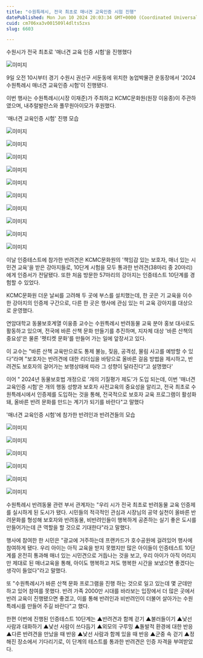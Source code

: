 ```yaml
---
title: "수원특례시, 전국 최초로 매너견 교육인증 시험 진행"
datePublished: Mon Jun 10 2024 20:03:34 GMT+0000 (Coordinated Universal Time)
cuid: cm706xa3v001509l4dlts5zxs
slug: 6603

---
```



수원시가 전국 최초로 '매너견 교육 인증 시험'을 진행했다

![이미지](https://cdn.hashnode.com/res/hashnode/image/upload/v1739260676762/56eebd88-fa41-4f25-85ac-536b8314176f.jpeg)

9일 오전 10시부터 경기 수원시 권선구 서둔동에 위치한 농업박물관 운동장에서 '2024 수원특례시 매너견 교육인증 시험'이 진행됐다.

이번 행사는 수원특례시(시장 이재준)가 주최하고 KCMC문화원(원장 이웅종)이 주관하였으며, 내추럴발란스와 풀무원아이모가 후원했다.

'매너견 교육인증 시험' 진행 모습

![이미지](https://cdn.hashnode.com/res/hashnode/image/upload/v1739260678970/f04ffc17-472a-4d3c-947b-269cf44034a9.jpeg)

![이미지](https://cdn.hashnode.com/res/hashnode/image/upload/v1739260681562/0e96cd01-45df-4ac2-919a-559d6e164105.jpeg)

![이미지](https://cdn.hashnode.com/res/hashnode/image/upload/v1739260683576/4e672ae6-766f-4c06-8971-f5dfd6972e0f.jpeg)

![이미지](https://cdn.hashnode.com/res/hashnode/image/upload/v1739260686036/8d50c2f1-350e-4418-8800-e1fa44fef967.jpeg)

![이미지](https://cdn.hashnode.com/res/hashnode/image/upload/v1739260688360/c1045224-b639-4664-890f-5c972299aab0.jpeg)

![이미지](https://cdn.hashnode.com/res/hashnode/image/upload/v1739260690454/420cfd32-8101-430f-a22d-6fd687b1481a.jpeg)

![이미지](https://cdn.hashnode.com/res/hashnode/image/upload/v1739260692797/dde36276-31f0-4dde-8142-91dec44ba31d.jpeg)

![이미지](https://cdn.hashnode.com/res/hashnode/image/upload/v1739260694962/04f4586f-ea43-4387-991f-a9e1ddc376fa.jpeg)

![이미지](https://cdn.hashnode.com/res/hashnode/image/upload/v1739260697508/2a3f32de-f917-4138-9164-7a8870d7cb8a.jpeg)

![이미지](https://cdn.hashnode.com/res/hashnode/image/upload/v1739260700271/26c8e20e-241e-4ac6-b1cb-dd8fefee0a2b.jpeg)

이날 인증테스트에 참가한 반려견은 KCMC문화원의 '책임감 있는 보호자, 매너 있는 시민견 교육'을 받은 강아지들로, 10단계 시험을 모두 통과한 반려견(38마리 중 20마리)에게 인증서가 전달됐다. 또한 처음 방문한 57마리의 강아지는 인증테스트 10단계를 경험할 수 있었다.

KCMC문화원 더운 날씨를 고려해 두 곳에 부스를 설치했는데, 한 곳은 기 교육을 이수한 강아지의 인증제 구간으로, 다른 한 곳은 행사에 관심 있는 미 교육 강아지를 대상으로 운영했다.

연암대학교 동물보호계열 이웅종 교수는 수원특례시 반려동물 교육 분야 홍보 대사로도 활동하고 있으며, 전국에 바른 산책 문화 만들기를 추진하며, 지자체 대상 '바른 산책의 중요성'은 물론 '펫티켓 문화'를 만들어 가는 일에 앞장서고 있다.

이 교수는 "바른 산책 교육만으로도 통제 불능, 짖음, 공격성, 물림 사고를 예방할 수 있다”라며 "보호자는 반려견에 대한 리더십을 바탕으로 올바른 걸음 방법을 제시하고, 반려견도 보호자의 걸어가는 보행상태에 따라 그 성향이 달라진다”고 설명했다'

이어 " 2024년 동물보호법 개정으로 '개의 기질평가 제도'가 도입 되는데, 이번 '매너견 교육인증 시험'은 개의 행동 성향과 보호자 사전교육의 중요성을 알리고, 전국 최초로 수원특례시에서 인증제를 도입하는 것을 통해, 전국적으로 보호자 교육 프로그램이 활성화 돼, 올바른 반려 문화를 만드는 계기가 되기를 바란다"고 말했다

'매너견 교육인증 시험'에 참가한 반려인과 반려견들의 모습

![이미지](https://cdn.hashnode.com/res/hashnode/image/upload/v1739260702769/adb8be21-cc80-4276-b4a1-9061fde55963.jpeg)

![이미지](https://cdn.hashnode.com/res/hashnode/image/upload/v1739260705127/3af5b0dc-7365-437c-95e1-746cfc71efa1.jpeg)

![이미지](https://cdn.hashnode.com/res/hashnode/image/upload/v1739260707722/e93c526e-ed78-4550-ac47-f4ace0bfb6b8.jpeg)

![이미지](https://cdn.hashnode.com/res/hashnode/image/upload/v1739260710189/82182849-ee05-46d3-b141-a3c413545366.jpeg)

![이미지](https://cdn.hashnode.com/res/hashnode/image/upload/v1739260712459/935c95ce-4383-4140-934e-586304a8bbc9.jpeg)

![이미지](https://cdn.hashnode.com/res/hashnode/image/upload/v1739260714940/192b9251-518c-415f-be2c-39fa5bf61bef.jpeg)

수원특례시 반려동물 관련 부서 관계자는 "우리 시가 전국 최초로 반려동물 교육 인증제를 실시하게 된 도시가 됐다. 시민들의 적극적인 관심과 시장님의 공약 실천이 올바른 반려문화를 형성해 보호자와 반려동물, 비반려인들이 행복하게 공존하는 실기 좋은 도시를 만들어가는데 큰 역할을 할 것으로 기대한다"라고 말했다.

행사에 참여한 한 시민은 "광교에 거주하는데 프랜카드가 호수공원에 걸려있어 행사에 참여하게 됐다. 우리 아이는 아직 교육을 받지 못했지만 많은 아이들이 인증테스트 10단계를 온전히 통과해 매너 있는 시민견으로 거듭나는 것을 보고, 우리 아이가 아직 어리지만 제대로 된 매너교육을 통해, 아이도 행복하고 저도 행복한 시간을 보냈으면 좋겠다는 생각이 들었다"라고 말했다.

또 "수원특례시가 바른 산책 문화 프로그램을 진행 하는 것으로 일고 있는데 몇 군데만 하고 있어 참여를 못했다. 반려 가족 2000만 시대를 바라보는 입장에서 더 많은 곳에서 반려 교육이 진행됐으면 좋겠고, 이를 통해 반려인과 비반려인이 더불어 살아가는 수원특례시를 만들어 주길 바란다"고 했다.

한편 이번에 진행된 인증테스트 10단계는 ▲반려견과 함께 걷기 ▲불러들이기 ▲낯선 사람과 대화하기 ▲낯선 사람이 쓰다듬기 ▲외모의 구루밍 ▲돌발적 환경에 대한 반응 ▲다른 반려견을 만났을 때 반응 ▲낯선 사람과 함께 있을 때 반응 ▲군중 속 걷기 ▲정해진 장소에서 기다리기로, 이 단계의 테스트를 통과한 반려견은 인증 자격을 부여받았다.